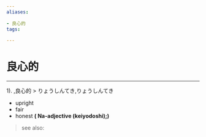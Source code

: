 ```yaml
---
aliases:
    
- 良心的
tags:
    
---
```


# 良心的
---
1).
,良心的 > りょうしんてき,りょうしんてき

- upright
- fair
- honest
**( Na-adjective (keiyodoshi);)**
> see also: 
            